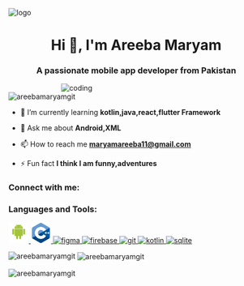 ![logo](https://3.bp.blogspot.com/-dB6ndKqIAuI/XdWeOASO5AI/AAAAAAAANZA/MSbT9mh6bukxkI-tqnu_GARIZZV5WNVhQCLcBGAsYHQ/s1600/image1.gif)
<h1 align="center">Hi 👋, I'm Areeba Maryam</h1>
<h3 align="center"> A passionate mobile app developer from Pakistan</h3>
<img align="right" alt="coding" width="400"src="https://user-images.githubusercontent.com/125878564/258871853-20e24ac8-354d-4ec0-8f25-ef158aec9420.gif"/>

<p align="left"> <img src="https://komarev.com/ghpvc/?username=areebamaryamgit&label=Profile%20views&color=0e75b6&style=flat" alt="areebamaryamgit" /> </p>

- 🌱 I’m currently learning **kotlin,java,react,flutter Framework**

- 💬 Ask me about **Android,XML**

 - 📫 How to reach me **maryamareeba11@gmail.com**

- ⚡ Fun fact **I think I am funny,adventures**

<h3 align="left">Connect with me:</h3>
<p align="left">
</p>

<h3 align="left">Languages and Tools:</h3>
<p align="left"> <a href="https://developer.android.com" target="_blank" rel="noreferrer"> <img src="https://raw.githubusercontent.com/devicons/devicon/master/icons/android/android-original-wordmark.svg" alt="android" width="40" height="40"/> </a> <a href="https://www.w3schools.com/cpp/" target="_blank" rel="noreferrer"> <img src="https://raw.githubusercontent.com/devicons/devicon/master/icons/cplusplus/cplusplus-original.svg" alt="cplusplus" width="40" height="40"/> </a> <a href="https://www.figma.com/" target="_blank" rel="noreferrer"> <img src="https://www.vectorlogo.zone/logos/figma/figma-icon.svg" alt="figma" width="40" height="40"/> </a> <a href="https://firebase.google.com/" target="_blank" rel="noreferrer"> <img src="https://www.vectorlogo.zone/logos/firebase/firebase-icon.svg" alt="firebase" width="40" height="40"/> </a> <a href="https://git-scm.com/" target="_blank" rel="noreferrer"> <img src="https://www.vectorlogo.zone/logos/git-scm/git-scm-icon.svg" alt="git" width="40" height="40"/> </a> <a href="https://kotlinlang.org" target="_blank" rel="noreferrer"> <img src="https://www.vectorlogo.zone/logos/kotlinlang/kotlinlang-icon.svg" alt="kotlin" width="40" height="40"/> </a> <a href="https://www.sqlite.org/" target="_blank" rel="noreferrer"> <img src="https://www.vectorlogo.zone/logos/sqlite/sqlite-icon.svg" alt="sqlite" width="40" height="40"/> </a> </p>

<p><img align="left" src="https://github-readme-stats.vercel.app/api/top-langs?username=areebamaryamgit&show_icons=true&locale=en&layout=compact" alt="areebamaryamgit" /></p>

<p>&nbsp;<img align="center" src="https://github-readme-stats.vercel.app/api?username=areebamaryamgit&show_icons=true&locale=en" alt="areebamaryamgit" /></p>

<p><img align="center" src="https://github-readme-streak-stats.herokuapp.com/?user=areebamaryamgit&" alt="areebamaryamgit" /></p>

